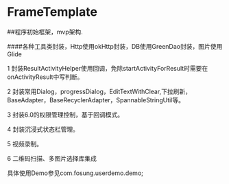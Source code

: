 # FrameTemplate
##程序初始框架，mvp架构.

####各种工具类封装，Http使用okHttp封装，DB使用GreenDao封装，图片使用Glide

1 封装ResultActivityHelper使用回调，免除startActivityForResult时需要在onActivityResult中写判断。

2 封装常用Dialog，progressDialog，EditTextWithClear,下拉刷新，BaseAdapter，BaseRecyclerAdapter，SpannableStringUtil等。

3 封装6.0的权限管理控制，基于回调模式。

4 封装沉浸式状态栏管理。

5 视频录制。

6 二维码扫描、多图片选择库集成

具体使用Demo参见com.fosung.userdemo.demo;